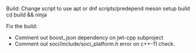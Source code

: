 Build:
  Change script to use apt or dnf
  scripts/predepend
  meson setup build
  cd build && ninja

Fix the build:

- Comment out boost_json dependency on jwt-cpp subproject
- Comment out soci/include/soci_platform.h error on c++-11 check.
